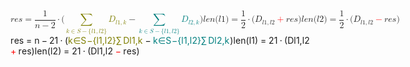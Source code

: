 <span class="katex-display"><span class="katex"><span class="katex-mathml"><math xmlns="http://www.w3.org/1998/Math/MathML" display="block"><semantics><mrow><mi>r</mi><mi>e</mi><mi>s</mi><mo>=</mo><mfrac><mn>1</mn><mrow><mi>n</mi><mo>−</mo><mn>2</mn></mrow></mfrac><mo>⋅</mo><mo stretchy="false">(</mo><mstyle mathcolor="#7f7f00"><munder><mo>∑</mo><mrow><mi>k</mi><mo>∈</mo><mi>S</mi><mo>−</mo><mo stretchy="false">{</mo><mi>l</mi><mn>1</mn><mo separator="true">,</mo><mi>l</mi><mn>2</mn><mo stretchy="false">}</mo></mrow></munder><msub><mi>D</mi><mrow><mi>l</mi><mn>1</mn><mo separator="true">,</mo><mi>k</mi></mrow></msub></mstyle><mo>−</mo><mstyle mathcolor="#007f7f"><munder><mo>∑</mo><mrow><mi>k</mi><mo>∈</mo><mi>S</mi><mo>−</mo><mo stretchy="false">{</mo><mi>l</mi><mn>1</mn><mo separator="true">,</mo><mi>l</mi><mn>2</mn><mo stretchy="false">}</mo></mrow></munder><msub><mi>D</mi><mrow><mi>l</mi><mn>2</mn><mo separator="true">,</mo><mi>k</mi></mrow></msub></mstyle><mo stretchy="false">)</mo><mspace linebreak="newline" height="0.5em"></mspace><mi>l</mi><mi>e</mi><mi>n</mi><mo stretchy="false">(</mo><mi>l</mi><mn>1</mn><mo stretchy="false">)</mo><mo>=</mo><mfrac><mn>1</mn><mn>2</mn></mfrac><mo>⋅</mo><mo stretchy="false">(</mo><msub><mi>D</mi><mrow><mi>l</mi><mn>1</mn><mo separator="true">,</mo><mi>l</mi><mn>2</mn></mrow></msub><mstyle mathcolor="#ff0000"><mo>+</mo></mstyle><mi>r</mi><mi>e</mi><mi>s</mi><mo stretchy="false">)</mo><mspace linebreak="newline" height="0.5em"></mspace><mi>l</mi><mi>e</mi><mi>n</mi><mo stretchy="false">(</mo><mi>l</mi><mn>2</mn><mo stretchy="false">)</mo><mo>=</mo><mfrac><mn>1</mn><mn>2</mn></mfrac><mo>⋅</mo><mo stretchy="false">(</mo><msub><mi>D</mi><mrow><mi>l</mi><mn>1</mn><mo separator="true">,</mo><mi>l</mi><mn>2</mn></mrow></msub><mstyle mathcolor="#ff0000"><mo>−</mo></mstyle><mi>r</mi><mi>e</mi><mi>s</mi><mo stretchy="false">)</mo></mrow><annotation encoding="application/x-tex">res = \frac{1}{n-2} \cdot (\textcolor{#7f7f00}{\sum_{k \isin S-\{l1,l2\}}{D_{l1,k}}} - \textcolor{#007f7f}{\sum_{k \isin S-\{l1,l2\}}{D_{l2,k}}})
\\[0.5em]
len(l1) = \frac{1}{2} \cdot (D_{l1,l2} \textcolor{#ff0000}{+} res)
\\[0.5em]
len(l2) = \frac{1}{2} \cdot (D_{l1,l2} \textcolor{#ff0000}{-} res)
</annotation></semantics></math></span><span class="katex-html" aria-hidden="true"><span class="base"><span class="strut" style="height:0.43056em;vertical-align:0em;"></span><span class="mord mathnormal" style="margin-right:0.02778em;">r</span><span class="mord mathnormal">e</span><span class="mord mathnormal">s</span><span class="mspace" style="margin-right:0.2777777777777778em;"></span><span class="mrel">=</span><span class="mspace" style="margin-right:0.2777777777777778em;"></span></span><span class="base"><span class="strut" style="height:2.09077em;vertical-align:-0.7693300000000001em;"></span><span class="mord"><span class="mopen nulldelimiter"></span><span class="mfrac"><span class="vlist-t vlist-t2"><span class="vlist-r"><span class="vlist" style="height:1.32144em;"><span style="top:-2.314em;"><span class="pstrut" style="height:3em;"></span><span class="mord"><span class="mord mathnormal">n</span><span class="mspace" style="margin-right:0.2222222222222222em;"></span><span class="mbin">−</span><span class="mspace" style="margin-right:0.2222222222222222em;"></span><span class="mord">2</span></span></span><span style="top:-3.23em;"><span class="pstrut" style="height:3em;"></span><span class="frac-line" style="border-bottom-width:0.04em;"></span></span><span style="top:-3.677em;"><span class="pstrut" style="height:3em;"></span><span class="mord"><span class="mord">1</span></span></span></span><span class="vlist-s">​</span></span><span class="vlist-r"><span class="vlist" style="height:0.7693300000000001em;"><span></span></span></span></span></span><span class="mclose nulldelimiter"></span></span><span class="mspace" style="margin-right:0.2222222222222222em;"></span><span class="mbin">⋅</span><span class="mspace" style="margin-right:0.2222222222222222em;"></span></span><span class="base"><span class="strut" style="height:2.5660100000000003em;vertical-align:-1.516005em;"></span><span class="mopen">(</span><span class="mop op-limits" style="color:#7f7f00;"><span class="vlist-t vlist-t2"><span class="vlist-r"><span class="vlist" style="height:1.050005em;"><span style="top:-1.808995em;margin-left:0em;"><span class="pstrut" style="height:3.05em;"></span><span class="sizing reset-size6 size3 mtight" style="color:#7f7f00;"><span class="mord mtight" style="color:#7f7f00;"><span class="mord mathnormal mtight" style="margin-right:0.03148em;color:#7f7f00;">k</span><span class="mrel mtight" style="color:#7f7f00;">∈</span><span class="mord mathnormal mtight" style="margin-right:0.05764em;color:#7f7f00;">S</span><span class="mbin mtight" style="color:#7f7f00;">−</span><span class="mopen mtight" style="color:#7f7f00;">{</span><span class="mord mathnormal mtight" style="margin-right:0.01968em;color:#7f7f00;">l</span><span class="mord mtight" style="color:#7f7f00;">1</span><span class="mpunct mtight" style="color:#7f7f00;">,</span><span class="mord mathnormal mtight" style="margin-right:0.01968em;color:#7f7f00;">l</span><span class="mord mtight" style="color:#7f7f00;">2</span><span class="mclose mtight" style="color:#7f7f00;">}</span></span></span></span><span style="top:-3.0500049999999996em;"><span class="pstrut" style="height:3.05em;"></span><span><span class="mop op-symbol large-op" style="color:#7f7f00;">∑</span></span></span></span><span class="vlist-s">​</span></span><span class="vlist-r"><span class="vlist" style="height:1.516005em;"><span></span></span></span></span></span><span class="mspace" style="margin-right:0.16666666666666666em;"></span><span class="mord" style="color:#7f7f00;"><span class="mord" style="color:#7f7f00;"><span class="mord mathnormal" style="margin-right:0.02778em;color:#7f7f00;">D</span><span class="msupsub"><span class="vlist-t vlist-t2"><span class="vlist-r"><span class="vlist" style="height:0.3361079999999999em;"><span style="top:-2.5500000000000003em;margin-left:-0.02778em;margin-right:0.05em;"><span class="pstrut" style="height:2.7em;"></span><span class="sizing reset-size6 size3 mtight" style="color:#7f7f00;"><span class="mord mtight" style="color:#7f7f00;"><span class="mord mathnormal mtight" style="margin-right:0.01968em;color:#7f7f00;">l</span><span class="mord mtight" style="color:#7f7f00;">1</span><span class="mpunct mtight" style="color:#7f7f00;">,</span><span class="mord mathnormal mtight" style="margin-right:0.03148em;color:#7f7f00;">k</span></span></span></span></span><span class="vlist-s">​</span></span><span class="vlist-r"><span class="vlist" style="height:0.286108em;"><span></span></span></span></span></span></span></span><span class="mspace" style="margin-right:0.2222222222222222em;"></span><span class="mbin">−</span><span class="mspace" style="margin-right:0.2222222222222222em;"></span></span><span class="base"><span class="strut" style="height:2.5660100000000003em;vertical-align:-1.516005em;"></span><span class="mop op-limits" style="color:#007f7f;"><span class="vlist-t vlist-t2"><span class="vlist-r"><span class="vlist" style="height:1.050005em;"><span style="top:-1.808995em;margin-left:0em;"><span class="pstrut" style="height:3.05em;"></span><span class="sizing reset-size6 size3 mtight" style="color:#007f7f;"><span class="mord mtight" style="color:#007f7f;"><span class="mord mathnormal mtight" style="margin-right:0.03148em;color:#007f7f;">k</span><span class="mrel mtight" style="color:#007f7f;">∈</span><span class="mord mathnormal mtight" style="margin-right:0.05764em;color:#007f7f;">S</span><span class="mbin mtight" style="color:#007f7f;">−</span><span class="mopen mtight" style="color:#007f7f;">{</span><span class="mord mathnormal mtight" style="margin-right:0.01968em;color:#007f7f;">l</span><span class="mord mtight" style="color:#007f7f;">1</span><span class="mpunct mtight" style="color:#007f7f;">,</span><span class="mord mathnormal mtight" style="margin-right:0.01968em;color:#007f7f;">l</span><span class="mord mtight" style="color:#007f7f;">2</span><span class="mclose mtight" style="color:#007f7f;">}</span></span></span></span><span style="top:-3.0500049999999996em;"><span class="pstrut" style="height:3.05em;"></span><span><span class="mop op-symbol large-op" style="color:#007f7f;">∑</span></span></span></span><span class="vlist-s">​</span></span><span class="vlist-r"><span class="vlist" style="height:1.516005em;"><span></span></span></span></span></span><span class="mspace" style="margin-right:0.16666666666666666em;"></span><span class="mord" style="color:#007f7f;"><span class="mord" style="color:#007f7f;"><span class="mord mathnormal" style="margin-right:0.02778em;color:#007f7f;">D</span><span class="msupsub"><span class="vlist-t vlist-t2"><span class="vlist-r"><span class="vlist" style="height:0.3361079999999999em;"><span style="top:-2.5500000000000003em;margin-left:-0.02778em;margin-right:0.05em;"><span class="pstrut" style="height:2.7em;"></span><span class="sizing reset-size6 size3 mtight" style="color:#007f7f;"><span class="mord mtight" style="color:#007f7f;"><span class="mord mathnormal mtight" style="margin-right:0.01968em;color:#007f7f;">l</span><span class="mord mtight" style="color:#007f7f;">2</span><span class="mpunct mtight" style="color:#007f7f;">,</span><span class="mord mathnormal mtight" style="margin-right:0.03148em;color:#007f7f;">k</span></span></span></span></span><span class="vlist-s">​</span></span><span class="vlist-r"><span class="vlist" style="height:0.286108em;"><span></span></span></span></span></span></span></span><span class="mclose">)</span></span><span class="mspace newline" style="margin-top:0.5em;"></span><span class="base"><span class="strut" style="height:1em;vertical-align:-0.25em;"></span><span class="mord mathnormal" style="margin-right:0.01968em;">l</span><span class="mord mathnormal">e</span><span class="mord mathnormal">n</span><span class="mopen">(</span><span class="mord mathnormal" style="margin-right:0.01968em;">l</span><span class="mord">1</span><span class="mclose">)</span><span class="mspace" style="margin-right:0.2777777777777778em;"></span><span class="mrel">=</span><span class="mspace" style="margin-right:0.2777777777777778em;"></span></span><span class="base"><span class="strut" style="height:2.00744em;vertical-align:-0.686em;"></span><span class="mord"><span class="mopen nulldelimiter"></span><span class="mfrac"><span class="vlist-t vlist-t2"><span class="vlist-r"><span class="vlist" style="height:1.32144em;"><span style="top:-2.314em;"><span class="pstrut" style="height:3em;"></span><span class="mord"><span class="mord">2</span></span></span><span style="top:-3.23em;"><span class="pstrut" style="height:3em;"></span><span class="frac-line" style="border-bottom-width:0.04em;"></span></span><span style="top:-3.677em;"><span class="pstrut" style="height:3em;"></span><span class="mord"><span class="mord">1</span></span></span></span><span class="vlist-s">​</span></span><span class="vlist-r"><span class="vlist" style="height:0.686em;"><span></span></span></span></span></span><span class="mclose nulldelimiter"></span></span><span class="mspace" style="margin-right:0.2222222222222222em;"></span><span class="mbin">⋅</span><span class="mspace" style="margin-right:0.2222222222222222em;"></span></span><span class="base"><span class="strut" style="height:1.036108em;vertical-align:-0.286108em;"></span><span class="mopen">(</span><span class="mord"><span class="mord mathnormal" style="margin-right:0.02778em;">D</span><span class="msupsub"><span class="vlist-t vlist-t2"><span class="vlist-r"><span class="vlist" style="height:0.3361079999999999em;"><span style="top:-2.5500000000000003em;margin-left:-0.02778em;margin-right:0.05em;"><span class="pstrut" style="height:2.7em;"></span><span class="sizing reset-size6 size3 mtight"><span class="mord mtight"><span class="mord mathnormal mtight" style="margin-right:0.01968em;">l</span><span class="mord mtight">1</span><span class="mpunct mtight">,</span><span class="mord mathnormal mtight" style="margin-right:0.01968em;">l</span><span class="mord mtight">2</span></span></span></span></span><span class="vlist-s">​</span></span><span class="vlist-r"><span class="vlist" style="height:0.286108em;"><span></span></span></span></span></span></span><span class="mspace" style="margin-right:0.2222222222222222em;"></span><span class="mbin" style="color:#ff0000;">+</span><span class="mspace" style="margin-right:0.2222222222222222em;"></span></span><span class="base"><span class="strut" style="height:1em;vertical-align:-0.25em;"></span><span class="mord mathnormal" style="margin-right:0.02778em;">r</span><span class="mord mathnormal">e</span><span class="mord mathnormal">s</span><span class="mclose">)</span></span><span class="mspace newline" style="margin-top:0.5em;"></span><span class="base"><span class="strut" style="height:1em;vertical-align:-0.25em;"></span><span class="mord mathnormal" style="margin-right:0.01968em;">l</span><span class="mord mathnormal">e</span><span class="mord mathnormal">n</span><span class="mopen">(</span><span class="mord mathnormal" style="margin-right:0.01968em;">l</span><span class="mord">2</span><span class="mclose">)</span><span class="mspace" style="margin-right:0.2777777777777778em;"></span><span class="mrel">=</span><span class="mspace" style="margin-right:0.2777777777777778em;"></span></span><span class="base"><span class="strut" style="height:2.00744em;vertical-align:-0.686em;"></span><span class="mord"><span class="mopen nulldelimiter"></span><span class="mfrac"><span class="vlist-t vlist-t2"><span class="vlist-r"><span class="vlist" style="height:1.32144em;"><span style="top:-2.314em;"><span class="pstrut" style="height:3em;"></span><span class="mord"><span class="mord">2</span></span></span><span style="top:-3.23em;"><span class="pstrut" style="height:3em;"></span><span class="frac-line" style="border-bottom-width:0.04em;"></span></span><span style="top:-3.677em;"><span class="pstrut" style="height:3em;"></span><span class="mord"><span class="mord">1</span></span></span></span><span class="vlist-s">​</span></span><span class="vlist-r"><span class="vlist" style="height:0.686em;"><span></span></span></span></span></span><span class="mclose nulldelimiter"></span></span><span class="mspace" style="margin-right:0.2222222222222222em;"></span><span class="mbin">⋅</span><span class="mspace" style="margin-right:0.2222222222222222em;"></span></span><span class="base"><span class="strut" style="height:1.036108em;vertical-align:-0.286108em;"></span><span class="mopen">(</span><span class="mord"><span class="mord mathnormal" style="margin-right:0.02778em;">D</span><span class="msupsub"><span class="vlist-t vlist-t2"><span class="vlist-r"><span class="vlist" style="height:0.3361079999999999em;"><span style="top:-2.5500000000000003em;margin-left:-0.02778em;margin-right:0.05em;"><span class="pstrut" style="height:2.7em;"></span><span class="sizing reset-size6 size3 mtight"><span class="mord mtight"><span class="mord mathnormal mtight" style="margin-right:0.01968em;">l</span><span class="mord mtight">1</span><span class="mpunct mtight">,</span><span class="mord mathnormal mtight" style="margin-right:0.01968em;">l</span><span class="mord mtight">2</span></span></span></span></span><span class="vlist-s">​</span></span><span class="vlist-r"><span class="vlist" style="height:0.286108em;"><span></span></span></span></span></span></span><span class="mspace" style="margin-right:0.2222222222222222em;"></span><span class="mbin" style="color:#ff0000;">−</span><span class="mspace" style="margin-right:0.2222222222222222em;"></span></span><span class="base"><span class="strut" style="height:1em;vertical-align:-0.25em;"></span><span class="mord mathnormal" style="margin-right:0.02778em;">r</span><span class="mord mathnormal">e</span><span class="mord mathnormal">s</span><span class="mclose">)</span></span></span></span></span>